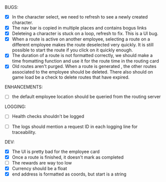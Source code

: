 BUGS:
- [x] In the character select, we need to refresh to see a newly created character.
- [x] The nav bar is copied in multiple places and contains bogus links
- [x] Deleteing a character is stuck on a loop, refresh to fix. This is a UI bug.
- [x] When a route is active on another employee, selecting a route on a different employee makes the route deselected very quickly. It is still possible to start the route if you click on it quickly enough.
- [x] The duration of a route is not formatted correctly, we should make a time fromatting function and use it for the route time in the routing card
- [x] Old routes aren't purged. When a route is generated , the other routes associated to the employee should be deleted. There also should on game load be a check to delete routes that have expired.

ENHANCEMENTS:
- [ ] the default employee location should be queried from the routing server

LOGGING:
- [ ] Health checks shouldn't be logged 
- [ ] The logs should mention a request ID in each logging line for traceability.


DEV:
- [x] The UI is pretty bad for the employee card
- [x] Once a route is finished, it doesn't mark as completed
- [ ] The rewards are way too low
- [x] Currency should be a float
- [x] end address is formatted as coords, but start is a string